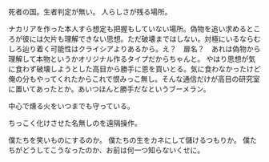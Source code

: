死者の国。生者判定が無い。
人らしさが残る場所。

ナカリアを作った本人すら想定も把握もしていない場所。偽物を追い求めるところが彼には欠片も理解できない思想。ただ破壊まではしない。対極にいるならむしろ辿り着く可能性はクライシアよりあるから。え？　扉名？　あれは偽物から理解して本物というかオリジナル作るタイプだからちゃんと。
やはり思想が気に食わず破壊しようとした高目から勝手に恩を買いとる。気に食わなかったけど俺の分もやってくれたからこれで恨みっこ無し。そんな通信だけが高目の研究室に置いてあったとか。あいつほんと勝手だなというブーメラン。

中心で燻る火をいつまでも守っている。

ちっこく化けさせた名無しのを遠隔操作。



僕たちを笑いものにするのか。
僕たちの生をカネにして儲けるつもりか。
僕たちがどうしてこうなったのか、お前は何一つ知らないくせに。